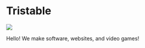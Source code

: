 # Tristable

![](https://avatars.githubusercontent.com/u/124476688?s=400&u=c69e33549f8397ad128e30fc95176ff2a70f581a&v=4)

Hello! We make software, websites, and video games!
